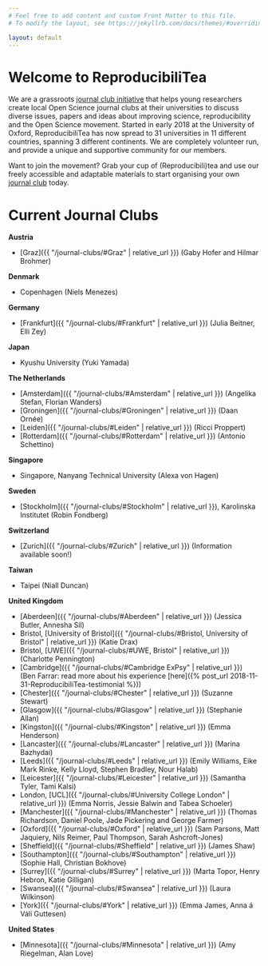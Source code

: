 ```yaml
---
# Feel free to add content and custom Front Matter to this file.
# To modify the layout, see https://jekyllrb.com/docs/themes/#overriding-theme-defaults

layout: default
---
```


# **Welcome to ReproducibiliTea**

We are a grassroots [journal club initiative](/about/) that helps young researchers create local Open Science journal clubs at their universities to discuss diverse issues, papers and ideas about improving science, reproducibility and the Open Science movement. Started in early 2018 at the University of Oxford, ReproducibiliTea has now spread to 31 universities in 11 different countries, spanning 3 different continents. We are completely volunteer run, and provide a unique and supportive community for our members.

Want to join the movement? Grab your cup of (Reproducibili)tea and use our freely accessible and adaptable materials to start organising your own [journal club](/journal-clubs/) today. 



# Current Journal Clubs

**Austria**
- [Graz]({{ "/journal-clubs/#Graz" | relative_url }}) (Gaby Hofer and Hilmar Brohmer)

**Denmark**
- Copenhagen (Niels Menezes)

**Germany**
- [Frankfurt]({{ "/journal-clubs/#Frankfurt" | relative_url }}) (Julia Beitner, Elli Zey)

**Japan**
- Kyushu University (Yuki Yamada)

**The Netherlands**
- [Amsterdam]({{ "/journal-clubs/#Amsterdam" | relative_url }}) (Angelika Stefan, Florian Wanders)
- [Groningen]({{ "/journal-clubs/#Groningen" | relative_url }}) (Daan Ornée)
- [Leiden]({{ "/journal-clubs/#Leiden" | relative_url }}) (Ricci Proppert)
- [Rotterdam]({{ "/journal-clubs/#Rotterdam" | relative_url }}) (Antonio Schettino)

**Singapore**
- Singapore, Nanyang Technical University (Alexa von Hagen)

**Sweden**
- [Stockholm]({{ "/journal-clubs/#Stockholm" | relative_url }}), Karolinska Institutet (Robin Fondberg)

**Switzerland**
- [Zurich]({{ "/journal-clubs/#Zurich" | relative_url }}) (Information available soon!)

**Taiwan**
- Taipei (Niall Duncan)

**United Kingdom** 
- [Aberdeen]({{ "/journal-clubs/#Aberdeen" | relative_url }}) (Jessica Butler, Annesha Sil)
- Bristol, [University of Bristol]({{ "/journal-clubs/#Bristol, University of Bristol" | relative_url }}) (Katie Drax)
- Bristol, [UWE]({{ "/journal-clubs/#UWE, Bristol" | relative_url }}) (Charlotte Pennington)
- [Cambridge]({{ "/journal-clubs/#Cambridge ExPsy" | relative_url }}) (Ben Farrar: read more about his experience [here]({% post_url 2018-11-31-ReproducibiliTea-testimonial %})) 
- [Chester]({{ "/journal-clubs/#Chester" | relative_url }}) (Suzanne Stewart)
- [Glasgow]({{ "/journal-clubs/#Glasgow" | relative_url }}) (Stephanie Allan)
- [Kingston]({{ "/journal-clubs/#Kingston" | relative_url }}) (Emma Henderson)
- [Lancaster]({{ "/journal-clubs/#Lancaster" | relative_url }}) (Marina Bazhydai)
- [Leeds]({{ "/journal-clubs/#Leeds" | relative_url }}) (Emily Williams, Eike Mark Rinke, Kelly Lloyd, Stephen Bradley, Nour Halab)
- [Leicester]({{ "/journal-clubs/#Leicester" | relative_url }}) (Samantha Tyler, Tami Kalsi)
- London, [UCL]({{ "/journal-clubs/#University College London" | relative_url }}) (Emma Norris, Jessie Balwin and Tabea Schoeler)
- [Manchester]({{ "/journal-clubs/#Manchester" | relative_url }}) (Thomas Richardson, Daniel Poole, Jade Pickering and George Farmer)
- [Oxford]({{ "/journal-clubs/#Oxford" | relative_url }}) (Sam Parsons, Matt Jaquiery, Nils Reimer, Paul Thompson, Sarah Ashcroft-Jones)
- [Sheffield]({{ "/journal-clubs/#Sheffield" | relative_url }}) (James Shaw)
- [Southampton]({{ "/journal-clubs/#Southampton" | relative_url }}) (Sophie Hall, Christian Bokhove)
- [Surrey]({{ "/journal-clubs/#Surrey" | relative_url }}) (Marta Topor, Henry Hebron, Katie Gilligan)
- [Swansea]({{ "/journal-clubs/#Swansea" | relative_url }}) (Laura Wilkinson)
- [York]({{ "/journal-clubs/#York" | relative_url }}) (Emma James, Anna á Váli Guttesen)

**United States**
- [Minnesota]({{ "/journal-clubs/#Minnesota" | relative_url }}) (Amy Riegelman, Alan Love)

